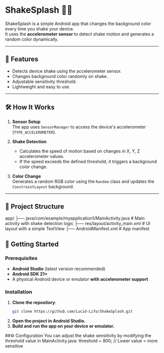 # ShakeSplash 🎨📱

ShakeSplash is a simple Android app that changes the background color every time you shake your device.  
It uses the **accelerometer sensor** to detect shake motion and generates a random color dynamically.

---

## 📌 Features
- Detects device shake using the accelerometer sensor.
- Changes background color randomly on shake.
- Adjustable sensitivity threshold.
- Lightweight and easy to use.

---

## 🛠️ How It Works
1. **Sensor Setup**  
   The app uses `SensorManager` to access the device's accelerometer (`TYPE_ACCELEROMETER`).

2. **Shake Detection**  
   - Calculates the speed of motion based on changes in X, Y, Z accelerometer values.
   - If the speed exceeds the defined threshold, it triggers a background color change.

3. **Color Change**  
   Generates a random RGB color using the `Random` class and updates the `ConstraintLayout` background.

---

## 📂 Project Structure
app/
   ├── java/com/example/myapplication1/MainActivity.java # Main activity with shake detection logic
   ├── res/layout/activity_main.xml # UI layout with a simple TextView
   ├── AndroidManifest.xml # App manifest

## 🚀 Getting Started

### Prerequisites
- **Android Studio** (latest version recommended)
- **Android SDK 21+**
- A physical Android device or emulator **with accelerometer support**

### Installation
1. **Clone the repository**:
   ```bash
   git clone https://github.com/Lucid-Lifo/ShakeSplash.git
2. **Open the project in Android Studio.**
3. **Build and run the app on your device or emulator.**

##⚙️ Configuration
You can adjust the shake sensitivity by modifying the threshold value in MainActivity.java:
   threshold = 800; // Lower value = more sensitive

